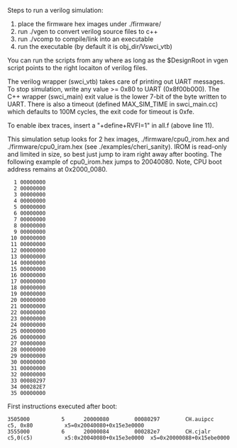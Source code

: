 Steps to run a verilog simulation:
1. place the firmware hex images under ./firmware/
2. run ./vgen to convert verilog source files to c++
3. run ./vcomp to compile/link into an executable
4. run the executable (by default it is obj_dir/Vswci_vtb)

You can run the scripts from any where as long as the $DesignRoot in vgen script points to the right locaiton of verilog files. 

The verilog wrapper (swci_vtb) takes care of printing out UART messages. 
To stop simulation, write any value >= 0x80 to UART (0x8f00b000). The C++ wrapper (swci_main) exit value is the lower 7-bit of the byte written to UART. There is also a timeout (defined MAX_SIM_TIME in swci_main.cc) which defaults to 100M cycles, the exit code for timeout is 0xfe. 

To enable ibex traces, insert a "+define+RVFI=1" in all.f (above line 11).

This simulation setup looks for 2 hex images, ./firmware/cpu0_irom.hex and ./firmware/cpu0_iram.hex (see ./examples/cheri_sanity). 
IROM is read-only and limited in size, so best just jump to iram right away after booting. The following example of cpu0_irom.hex jumps to 20040080. 
Note, CPU boot address remains at 0x2000_0080.

      1 00000000
      2 00000000
      3 00000000
      4 00000000
      5 00000000
      6 00000000
      7 00000000
      8 00000000
      9 00000000
     10 00000000
     11 00000000
     12 00000000
     13 00000000
     14 00000000
     15 00000000
     16 00000000
     17 00000000
     18 00000000
     19 00000000
     20 00000000
     21 00000000
     22 00000000
     23 00000000
     24 00000000
     25 00000000
     26 00000000
     27 00000000
     28 00000000
     29 00000000
     30 00000000
     31 00000000
     32 00000000
     33 00080297
     34 000282E7
     35 00000000

First instructions executed after boot:

`3505000          5      20000080        00080297        CH.auipcc       c5, 0x80          x5=0x20040080+0x15e3e0000`  
`3555000          6      20000084        000282e7        CH.cjalr        c5,0(c5)          x5:0x20040080+0x15e3e0000  x5=0x20000088+0x15ebe0000`
